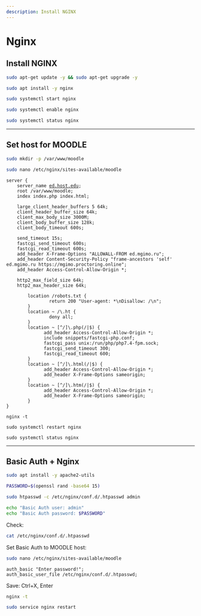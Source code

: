 ```yaml
---
description: Install NGINX
---
```


# Nginx

## Install NGINX

```bash
sudo apt-get update -y && sudo apt-get upgrade -y
```

```bash
sudo apt install -y nginx
```

```bash
sudo systemctl start nginx
```

```bash
sudo systemctl enable nginx
```

```bash
sudo systemctl status nginx
```

***

## Set host for MOODLE

```bash
sudo mkdir -p /var/www/moodle
```

```bash
sudo nano /etc/nginx/sites-available/moodle
```

<pre><code>server {
    server_name <a data-footnote-ref href="#user-content-fn-1">ed.host.edu</a>;
    root /var/www/moodle;
    index index.php index.html;
		
	large_client_header_buffers 5 64k;
	client_header_buffer_size 64k;
	client_max_body_size 3000M;
	client_body_buffer_size 128k;
	client_body_timeout 600s;

	send_timeout 15s;
	fastcgi_send_timeout 600s;
	fastcgi_read_timeout 600s;
	add_header X-Frame-Options "ALLOWALL-FROM ed.mgimo.ru";
	add_header Content-Security-Policy "frame-ancestors 'self' ed.mgimo.ru https://mgimo.proctoring.online";
	add_header Access-Control-Allow-Origin *;

	http2_max_field_size 64k;
	http2_max_header_size 64k;
		
        location /robots.txt {
                return 200 "User-agent: *\nDisallow: /\n";
        }
        location ~ /\.ht {
                deny all;
        }
        location ~ [^/]\.php(/|$) {
              add_header Access-Control-Allow-Origin *;
              include snippets/fastcgi-php.conf;
              fastcgi_pass unix:/run/php/php7.4-fpm.sock;
			  fastcgi_send_timeout 300;
			  fastcgi_read_timeout 600;
        }
        location ~ [^/]\.html(/|$) {
              add_header Access-Control-Allow-Origin *;
              add_header X-Frame-Options sameorigin;
        }
        location ~ [^/]\.htm(/|$) {
              add_header Access-Control-Allow-Origin *;
              add_header X-Frame-Options sameorigin;
        }
}
</code></pre>

```
nginx -t
```

```
sudo systemctl restart nginx
```

```
sudo systemctl status nginx
```

***

## Basic Auth + Nginx

```bash
sudo apt install -y apache2-utils
```

```bash
PASSWORD=$(openssl rand -base64 15)
```

```bash
sudo htpasswd -c /etc/nginx/conf.d/.htpasswd admin
```

```bash
echo "Basic Auth user: admin"
echo "Basic Auth password: $PASSWORD"
```

Check:

```bash
cat /etc/nginx/conf.d/.htpasswd
```

Set Basic Auth to MOODLE host:

```bash
sudo nano /etc/nginx/sites-available/moodle
```

```
auth_basic "Enter password!";
auth_basic_user_file /etc/nginx/conf.d/.htpasswd;
```

Save: Ctrl+X, Enter

```bash
nginx -t
```

```bash
sudo service nginx restart
```

[^1]: Self domain
